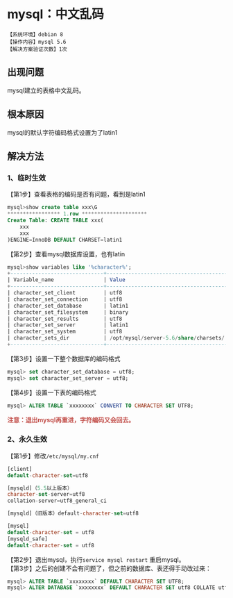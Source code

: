 # mysql：中文乱码
`【系统环境】debian 8`  
`【操作内容】mysql 5.6`  
`【解决方案验证次数】1次`  
## <i class="fa fa-question-circle"></i> 出现问题
mysql建立的表格中文乱码。
## <i class="fa fa-bullseye"></i> 根本原因
mysql的默认字符编码格式设置为了latin1
## <i class="fa fa-check-circle"></i> 解决方法
### 1、临时生效
【第1步】查看表格的编码是否有问题，看到是latin1
```sql
mysql>show create table xxx\G
***************** 1.row *********************
Create Table: CREATE TABLE xxx(
    xxx
    xxx
)ENGINE=InnoDB DEFAULT CHARSET=latin1
```
【第2步】查看mysql数据库设置，也有latin
```sql
mysql>show variables like '%character%';
+------------------------------+-------------------------------------------+
| Variable_name                | Value                                     |
+------------------------------+-------------------------------------------+
| character_set_client         | utf8                                      |
| character_set_connection     | utf8                                      |
| character_set_database       | latin1                                    |
| character_set_filesystem     | binary                                    |
| character_set_results        | utf8                                      |
| character_set_server         | latin1                                    |
| character_set_system         | utf8                                      |
| character_sets_dir           | /opt/mysql/server-5.6/share/charsets/     |
+------------------------------+-------------------------------------------+
```
【第3步】设置一下整个数据库的编码格式
```sql
mysql> set character_set_database = utf8;
mysql> set character_set_server = utf8;
```
【第4步】设置一下表的编码格式
```sql
mysql> ALTER TABLE `xxxxxxxx` CONVERT TO CHARACTER SET UTF8;
```
<font color="#c24f4a">**注意：退出mysql再重进，字符编码又会回去。**</font>

### 2、永久生效
【第1步】修改`/etc/mysql/my.cnf`
```sql
[client]
default-character-set=utf8

[mysqld]（5.5以上版本）
character-set-server=utf8
collation-server=utf8_general_ci

[mysqld]（旧版本）default-character-set=utf8

[mysql]
default-character-set = utf8
[mysqld_safe]
default-character-set = utf8
```
【第2步】退出mysql，执行`service mysql restart` 重启mysql。  
【第3步】之后的创建不会有问题了，但之前的数据库、表还得手动改过来：
```sql
mysql> ALTER TABLE `xxxxxxxx` DEFAULT CHARACTER SET UTF8;
mysql> ALTER DATABASE `xxxxxxxx` DEFAULT CHARACTER SET utf8 COLLATE utf8_general_ci;
```
